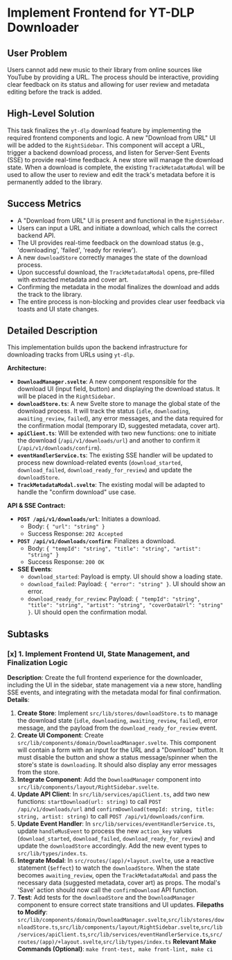 # Implement Frontend for YT-DLP Downloader

## User Problem
Users cannot add new music to their library from online sources like YouTube by providing a URL. The process should be interactive, providing clear feedback on its status and allowing for user review and metadata editing before the track is added.

## High-Level Solution
This task finalizes the `yt-dlp` download feature by implementing the required frontend components and logic. A new "Download from URL" UI will be added to the `RightSidebar`. This component will accept a URL, trigger a backend download process, and listen for Server-Sent Events (SSE) to provide real-time feedback. A new store will manage the download state. When a download is complete, the existing `TrackMetadataModal` will be used to allow the user to review and edit the track's metadata before it is permanently added to the library.

## Success Metrics
- A "Download from URL" UI is present and functional in the `RightSidebar`.
- Users can input a URL and initiate a download, which calls the correct backend API.
- The UI provides real-time feedback on the download status (e.g., 'downloading', 'failed', 'ready for review').
- A new `downloadStore` correctly manages the state of the download process.
- Upon successful download, the `TrackMetadataModal` opens, pre-filled with extracted metadata and cover art.
- Confirming the metadata in the modal finalizes the download and adds the track to the library.
- The entire process is non-blocking and provides clear user feedback via toasts and UI state changes.

## Detailed Description
This implementation builds upon the backend infrastructure for downloading tracks from URLs using `yt-dlp`.

**Architecture:**
- **`DownloadManager.svelte`**: A new component responsible for the download UI (input field, button) and displaying the download status. It will be placed in the `RightSidebar`.
- **`downloadStore.ts`**: A new Svelte store to manage the global state of the download process. It will track the status (`idle`, `downloading`, `awaiting_review`, `failed`), any error messages, and the data required for the confirmation modal (temporary ID, suggested metadata, cover art).
- **`apiClient.ts`**: Will be extended with two new functions: one to initiate the download (`/api/v1/downloads/url`) and another to confirm it (`/api/v1/downloads/confirm`).
- **`eventHandlerService.ts`**: The existing SSE handler will be updated to process new download-related events (`download_started`, `download_failed`, `download_ready_for_review`) and update the `downloadStore`.
- **`TrackMetadataModal.svelte`**: The existing modal will be adapted to handle the "confirm download" use case.

**API & SSE Contract:**
- **`POST /api/v1/downloads/url`**: Initiates a download.
  - Body: `{ "url": "string" }`
  - Success Response: `202 Accepted`
- **`POST /api/v1/downloads/confirm`**: Finalizes a download.
  - Body: `{ "tempId": "string", "title": "string", "artist": "string" }`
  - Success Response: `200 OK`
- **SSE Events**:
  - `download_started`: Payload is empty. UI should show a loading state.
  - `download_failed`: Payload: `{ "error": "string" }`. UI should show an error.
  - `download_ready_for_review`: Payload: `{ "tempId": "string", "title": "string", "artist": "string", "coverDataUrl": "string" }`. UI should open the confirmation modal.

## Subtasks

### [x] 1. Implement Frontend UI, State Management, and Finalization Logic
**Description**: Create the full frontend experience for the downloader, including the UI in the sidebar, state management via a new store, handling SSE events, and integrating with the metadata modal for final confirmation.
**Details**:
1.  **Create Store**: Implement `src/lib/stores/downloadStore.ts` to manage the download state (`idle`, `downloading`, `awaiting_review`, `failed`), error message, and the payload from the `download_ready_for_review` event.
2.  **Create UI Component**: Create `src/lib/components/domain/DownloadManager.svelte`. This component will contain a form with an input for the URL and a "Download" button. It must disable the button and show a status message/spinner when the store's state is `downloading`. It should also display any error messages from the store.
3.  **Integrate Component**: Add the `DownloadManager` component into `src/lib/components/layout/RightSidebar.svelte`.
4.  **Update API Client**: In `src/lib/services/apiClient.ts`, add two new functions: `startDownload(url: string)` to call `POST /api/v1/downloads/url` and `confirmDownload(tempId: string, title: string, artist: string)` to call `POST /api/v1/downloads/confirm`.
5.  **Update Event Handler**: In `src/lib/services/eventHandlerService.ts`, update `handleMusEvent` to process the new `action_key` values (`download_started`, `download_failed`, `download_ready_for_review`) and update the `downloadStore` accordingly. Add the new event types to `src/lib/types/index.ts`.
6.  **Integrate Modal**: In `src/routes/(app)/+layout.svelte`, use a reactive statement (`$effect`) to watch the `downloadStore`. When the state becomes `awaiting_review`, open the `TrackMetadataModal` and pass the necessary data (suggested metadata, cover art) as props. The modal's 'Save' action should now call the `confirmDownload` API function.
7.  **Test**: Add tests for the `downloadStore` and the `DownloadManager` component to ensure correct state transitions and UI updates.
**Filepaths to Modify**: `src/lib/components/domain/DownloadManager.svelte`,`src/lib/stores/downloadStore.ts`,`src/lib/components/layout/RightSidebar.svelte`,`src/lib/services/apiClient.ts`,`src/lib/services/eventHandlerService.ts`,`src/routes/(app)/+layout.svelte`,`src/lib/types/index.ts`
**Relevant Make Commands (Optional)**: `make front-test, make front-lint, make ci`
